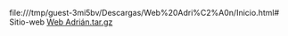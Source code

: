 file:///tmp/guest-3mi5bv/Descargas/Web%20Adri%C2%A0n/Inicio.html# Sitio-web
[Web Adrián.tar.gz](https://github.com/Adriangsito/Sitio-web/files/15218923/Web.Adrian.tar.gz)
